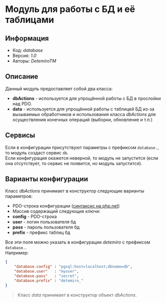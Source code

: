 # Модуль для работы с БД и её таблицами

## Информация

* Код: *database*
* Версия: *1.0*
* Авторы: *DetemiroTM*

## Описание

Данный модуль предоставляет собой два класса:

* **dbActions** - используется для упрощённой работы с БД в прослойки над PDO.
* **data** - используется для упрощённой работы с таблицей БД из-за вызываемых обработчиков и использования класса *dbActions* для осуществления конечных операций (выборки, обновление и т.п.)

## Сервисы

Если в конфигурации присутствуют параметры с префиксом `database.`, то модуль создаст сервис `db`.  
Если конфигурация окажется неверной, то модуль не запустится (если она отсутствует, то сервис не появится, но модуль запустится).

## Варианты конфигурации

Класс *dbActions* принимает в конструктор следующие варианты параметров:

* PDO-строка конфигурации ([синтаксис на php.net](http://php.net/manual/ru/pdo.construct.php))
* Массив содержащий следующие ключи:
 * **config** - PDO-строка
 * **user** - логин пользователя бд
 * **pass** - пароль пользователя бд
 * **prefix** - префикс таблиц бд

Все эти поля можно указать в конфигурации *detemiro* с префиксом `database.`.  
Например: 

~~~~json
{
    "database.config" : "pgsql:host=localhost;dbname=db",
    "database.user"   : "myuser",
    "database.pass"   : "secret",
    "database.prefix" : "detemiro_"
}
~~~~

 
> Класс *data* принимает в конструктор объект *dbActions*.